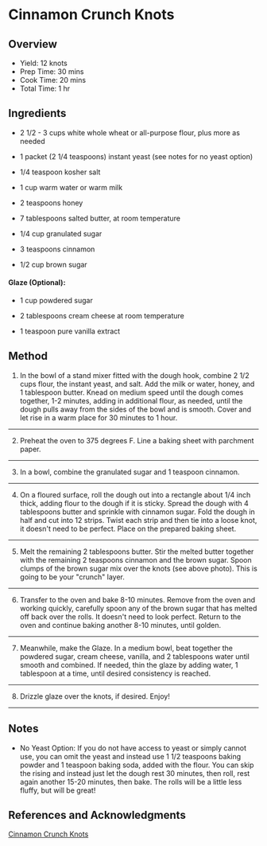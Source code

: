 # Cinnamon Crunch Knots

## Overview

- Yield: 12 knots
- Prep Time: 30 mins
- Cook Time: 20 mins
- Total Time: 1 hr

## Ingredients

- 2 1/2 - 3 cups white whole wheat or all-purpose flour, plus more as needed

- 1 packet (2 1/4 teaspoons) instant yeast (see notes for no yeast option)

- 1/4 teaspoon kosher salt

- 1 cup warm water or warm milk

- 2 teaspoons honey

- 7 tablespoons salted butter, at room temperature

- 1/4 cup granulated sugar

- 3 teaspoons cinnamon

- 1/2 cup brown sugar

#### Glaze (Optional):

- 1 cup powdered sugar

- 2 tablespoons cream cheese at room temperature

- 1 teaspoon pure vanilla extract

## Method

1. In the bowl of a stand mixer fitted with the dough hook, combine 2 1/2 cups flour, the instant yeast, and salt. Add the milk or water, honey, and 1 tablespoon butter. Knead on medium speed until the dough comes together, 1-2 minutes, adding in additional flour, as needed, until the dough pulls away from the sides of the bowl and is smooth. Cover and let rise in a warm place for 30 minutes to 1 hour.
---

2. Preheat the oven to 375 degrees F. Line a baking sheet with parchment paper.
---

3. In a bowl, combine the granulated sugar and 1 teaspoon cinnamon.
---

4. On a floured surface, roll the dough out into a rectangle about 1/4 inch thick, adding flour to the dough if it is sticky. Spread the dough with 4 tablespoons butter and sprinkle with cinnamon sugar. Fold the dough in half and cut into 12 strips. Twist each strip and then tie into a loose knot, it doesn't need to be perfect. Place on the prepared baking sheet.
---

5. Melt the remaining 2 tablespoons butter. Stir the melted butter together with the remaining 2 teaspoons cinnamon and the brown sugar. Spoon clumps of the brown sugar mix over the knots (see above photo). This is going to be your "crunch" layer.
---

6. Transfer to the oven and bake 8-10 minutes. Remove from the oven and working quickly, carefully spoon any of the brown sugar that has melted off back over the rolls. It doesn't need to look perfect. Return to the oven and continue baking another 8-10 minutes, until golden.
---

7. Meanwhile, make the Glaze. In a medium bowl, beat together the powdered sugar, cream cheese, vanilla, and 2 tablespoons water until smooth and combined. If needed, thin the glaze by adding water, 1 tablespoon at a time, until desired consistency is reached.
---

8. Drizzle glaze over the knots, if desired. Enjoy!
---


## Notes

- No Yeast Option: If you do not have access to yeast or simply cannot use, you can omit the yeast and instead use 1 1/2 teaspoons baking powder and 1 teaspoon baking soda, added with the flour. You can skip the rising and instead just let the dough rest 30 minutes, then roll, rest again another 15-20 minutes, then bake. The rolls will be a little less fluffy, but will be great!

## References and Acknowledgments

[Cinnamon Crunch Knots](https://www.halfbakedharvest.com/easiest-cinnamon-crunch-knots/#bo-recipe)
